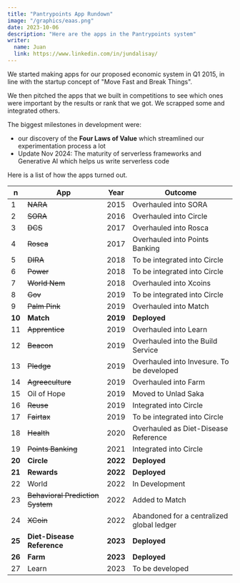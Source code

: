 ```yaml
---
title: "Pantrypoints App Rundown"
image: "/graphics/eaas.png"
date: 2023-10-06
description: "Here are the apps in the Pantrypoints system"
writer:
  name: Juan
  link: https://www.linkedin.com/in/jundalisay/
---
```



We started making apps for our proposed economic system in Q1 2015, in line with the startup concept of "Move Fast and Break Things". 

We then pitched the apps that we built in competitions to see which ones were important by the results or rank that we got.  We scrapped some and integrated others. 

The biggest milestones in development were:
- our discovery of the **Four Laws of Value** which streamlined our experimentation process a lot
- Update Nov 2024: The maturity of serverless frameworks and Generative AI which helps us write serverless code 

Here is a list of how the apps turned out. 

n | App | Year | Outcome
--- | --- | --- | ---
1 | ~~NARA~~ | 2015 | Overhauled into SORA
2 | ~~SORA~~ | 2016 | Overhauled into Circle
3 | ~~DCS~~ | 2017 | Overhauled into Rosca
4 | ~~Rosca~~ | 2017 | Overhauled into Points Banking
5 | ~~DIRA~~ | 2018 | To be integrated into Circle
6 | ~~Power~~ | 2018 | To be integrated into Circle
7 | ~~World Nem~~ | 2018 | Overhauled into Xcoins
8 | ~~Gov~~ | 2019 | To be integrated into Circle
9 | ~~Palm Pink~~ | 2019 | Overhauled into Match
**10** | **Match** | **2019** | **Deployed**
11 | ~~Apprentice~~ | 2019 | Overhauled into Learn
12 | ~~Beacon~~ | 2019 | Overhauled into the Build Service
13 | ~~Pledge~~ | 2019 | Overhauled into Invesure. To be developed
14 | ~~Agreeculture~~ | 2019 | Overhauled into Farm
15 | Oil of Hope | 2019 | Moved to Unlad Saka
16 | ~~Reuse~~ | 2019 | Integrated into Circle
17 | ~~Fairtax~~ | 2019 | To be integrated into Circle
18 | ~~Health~~ | 2020 | Overhauled as Diet-Disease Reference
19 | ~~Points Banking~~ | 2021 | Integrated into Circle
**20** | **Circle** | **2022** | **Deployed**
**21** | **Rewards** | **2022** | **Deployed**
22 | World | 2022 | In Development
23 | ~~Behavioral Prediction System~~ | 2022 | Added to Match
24 | ~~XCoin~~ | 2022 | Abandoned for a centralized global ledger
**25** | **Diet-Disease Reference** | **2023** | **Deployed**
**26** | **Farm** | **2023** | **Deployed**
27 | Learn | 2023 | To be developed
